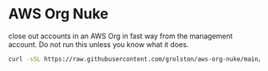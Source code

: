 # AWS Org Nuke

close out accounts in an AWS Org in fast way from the management account. Do not run this unless you know what it does.

```sh
curl -sSL https://raw.githubusercontent.com/grolston/aws-org-nuke/main/aws-org-nuke.sh | sh
```
